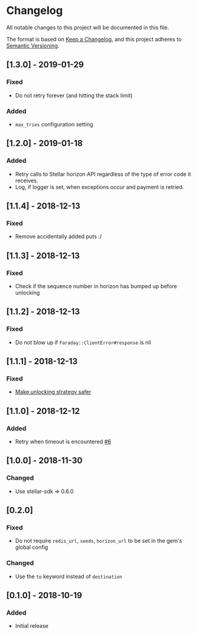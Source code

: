 # Changelog
All notable changes to this project will be documented in this file.

The format is based on [Keep a Changelog](https://keepachangelog.com/en/1.0.0/),
and this project adheres to [Semantic Versioning](https://semver.org/spec/v2.0.0.html).

## [1.3.0] - 2019-01-29
### Fixed
- Do not retry forever (and hitting the stack limit)

### Added
- `max_tries` configuration setting

## [1.2.0] - 2019-01-18
### Added
- Retry calls to Stellar horizon API regardless of the type of error code it receives.
- Log, if logger is set, when exceptions occur and payment is retried.

## [1.1.4] - 2018-12-13
### Fixed
- Remove accidentally added puts :/

## [1.1.3] - 2018-12-13
### Fixed
- Check if the sequence number in horizon has bumped up before unlocking

## [1.1.2] - 2018-12-13
### Fixed
- Do not blow up if `Faraday::ClientError#response` is nil

## [1.1.1] - 2018-12-13
### Fixed
- [Make unlocking strategy safer](https://github.com/bloom-solutions/stellar_spectrum-ruby/pull/9)

## [1.1.0] - 2018-12-12
### Added
- Retry when timeout is encountered [#6](https://github.com/bloom-solutions/stellar_spectrum-ruby/pull/6)

## [1.0.0] - 2018-11-30
### Changed
- Use stellar-sdk => 0.6.0

## [0.2.0]
### Fixed
- Do not require `redis_url`, `seeds`, `horizon_url` to be set in the gem's global config

### Changed
- Use the `to` keyword instead of `destination`

## [0.1.0] - 2018-10-19
### Added
- Initial release
